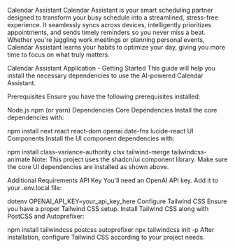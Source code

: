 Calendar Assistant
Calendar Assistant is your smart scheduling partner designed to transform your busy schedule into a streamlined, stress-free experience. It seamlessly syncs across devices, intelligently prioritizes appointments, and sends timely reminders so you never miss a beat. Whether you're juggling work meetings or planning personal events, Calendar Assistant learns your habits to optimize your day, giving you more time to focus on what truly matters.

Calendar Assistant Application - Getting Started
This guide will help you install the necessary dependencies to use the AI-powered Calendar Assistant.

Prerequisites
Ensure you have the following prerequisites installed:

Node.js
npm (or yarn)
Dependencies
Core Dependencies
Install the core dependencies with:



npm install next react react-dom openai date-fns lucide-react
UI Components
Install the UI component dependencies with:



npm install class-variance-authority clsx tailwind-merge tailwindcss-animate
Note: This project uses the shadcn/ui component library. Make sure the core UI dependencies are installed as shown above.

Additional Requirements
API Key
You'll need an OpenAI API key. Add it to your .env.local file:

dotenv
OPENAI_API_KEY=your_api_key_here
Configure Tailwind CSS
Ensure you have a proper Tailwind CSS setup. Install Tailwind CSS along with PostCSS and Autoprefixer:

npm install tailwindcss postcss autoprefixer
npx tailwindcss init -p
After installation, configure Tailwind CSS according to your project needs.
